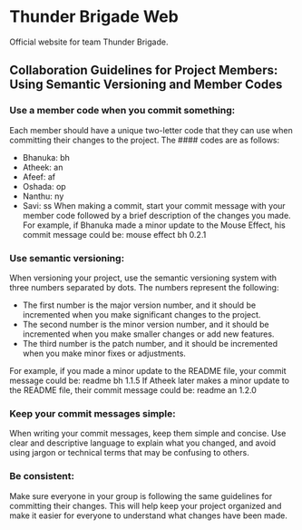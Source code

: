 # Thunder Brigade Web

Official website for team Thunder Brigade.

## Collaboration Guidelines for Project Members: Using Semantic Versioning and Member Codes

### Use a member code when you commit something:

Each member should have a unique two-letter code that they can use when committing their changes to the project. The #### codes are as follows:

  - Bhanuka: bh
  - Atheek: an
  - Afeef: af
  - Oshada: op
  - Nanthu: ny
  - Savi: ss
  When making a commit, start your commit message with your member code followed by a brief description of the changes you made.
  For example, if Bhanuka made a minor update to the Mouse Effect, his commit message could be:
  mouse effect bh 0.2.1
  
### Use semantic versioning:

When versioning your project, use the semantic versioning system with three numbers separated by dots. The numbers represent the following:
  - The first number is the major version number, and it should be incremented when you make significant changes to the project.
  - The second number is the minor version number, and it should be incremented when you make smaller changes or add new features.
  - The third number is the patch number, and it should be incremented when you make minor fixes or adjustments.

For example, if you made a minor update to the README file, your commit message could be:
readme bh 1.1.5
If Atheek later makes a minor update to the README file, their commit message could be:
readme an 1.2.0

### Keep your commit messages simple: 

When writing your commit messages, keep them simple and concise. Use clear and descriptive language to explain what you changed, and avoid using jargon or technical terms that may be confusing to others.

### Be consistent: 

Make sure everyone in your group is following the same guidelines for committing their changes. This will help keep your project organized and make it easier for everyone to understand what changes have been made.
